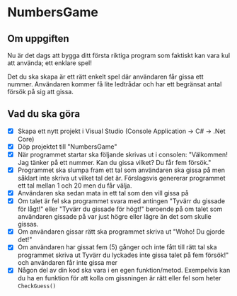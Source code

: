 # NumbersGame

## Om uppgiften

Nu är det dags att bygga ditt första riktiga program som faktiskt kan vara kul att använda; ett enklare spel!

Det du ska skapa är ett rätt enkelt spel där användaren får gissa ett nummer. Användaren kommer få lite ledtrådar och har ett begränsat antal försök på sig att gissa.

## Vad du ska göra

- [x]  Skapa ett nytt projekt i Visual Studio (Console Application → C# → .Net Core)
- [x]  Döp projektet till "NumbersGame"
- [x]  När programmet startar ska följande skrivas ut i consolen: "Välkommen! Jag tänker på ett nummer. Kan du gissa vilket? Du får fem försök."
- [x]  Programmet ska slumpa fram ett tal som användaren ska gissa på men såklart inte skriva ut vilket tal det är. Förslagsvis genererar programmet ett tal mellan 1 och 20 men du får välja.
- [x]  Användaren ska sedan mata in ett tal som den vill gissa på
- [x]  Om talet är fel ska programmet svara med antingen "Tyvärr du gissade för lågt!" eller "Tyvärr du gissade för högt!" beroende på om talet som användaren gissade på var just högre eller lägre än det som skulle gissas.
- [x]  Om användaren gissar rätt ska programmet skriva ut "Woho! Du gjorde det!"
- [x]  Om användaren har gissat fem (5) gånger och inte fått till rätt tal ska programmet skriva ut Tyvärr du lyckades inte gissa talet på fem försök!" och användaren får inte gissa mer
- [x]  Någon del av din kod ska vara i en egen funktion/metod. Exempelvis kan du ha en funktion för att kolla om gissningen är rätt eller fel som heter `CheckGuess()`
